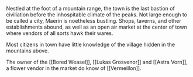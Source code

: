 Nestled at the foot of a mountain range, the town is the last bastion of civiliation before the inhospitable climate of the peaks. Not large enough to be called a city, Maerin is noetheless bustling. Shops, taverns, and other establishments abound, as well as an open air market at the center of town where vendors of all sorts hawk their wares.

Most citizens in town have little knowledge of the village hidden in the mountains above. 

The owner of the [[Bored Weasel]], [[Lukas Grosvenor]] and [[Astra Vorn]], a flower vendor in the market do know of [[Vermeillon]].
